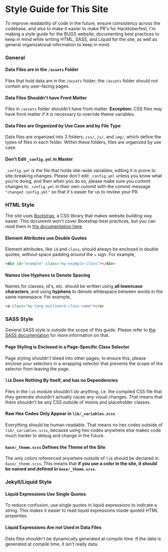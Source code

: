 # Style Guide for This Site
To improve readability of code in the future, ensure consistency across the codebase,
and also to make it easier to make PR's for Hacktoberfest, I'm making a style guide
for the BUGS website, documenting best practices to keep in mind while writing
HTML, SASS, and Liquid for the site, as well as general organizational information to keep in mind.

### General

#### Data Files are in the `/assets` Folder
Files that hold data are in the `/assets` folder; the `/assets` folder should not
contain any user-facing pages.

#### Data Files Shouldn't have Front Matter
Files in `/assets` folder shouldn't have front matter. **Exception:** CSS files
may have front matter if it is necessary to override theme variables.

#### Data Files are Organized by Use Case and by File Type
Data files are organized into 3 folders, `css/`, `js/`, and `img/`, which define
the types of files in each folder. Within these folders, files are organized by
use case.

#### Don't Edit `_config.yml` in Master
`_config.yml` is the file that holds site-wide variables; editing it is prone to
site-breaking changes. Please don't edit `_config.yml` unless you know what you're
doing, and then when you do so, please make sure you commit changes to `_config.yml`
in their own commit with the commit message `"changed config.yml"` so that it's
easier for us to review your PR.

### HTML Style
The site uses [Bootstrap][bootstrap], a CSS library that makes website building way easier. This document won't cover Bootstrap best practices, but you can read them in [the documentation here][bootstrap-docs].

[bootstrap]: https://getbootstrap.com/
[bootstrap-docs]: https://getbootstrap.com/docs/4.1/layout/overview/

#### Element Attributes use Double Quotes
Element attributes, like `id` and `class`, should always be enclosed in double quotes, without space padding around the `=` sign. For example,

```html
<div id="example" class="my-example-class"></div>
```

#### Names Use Hyphens to Denote Spacing
Names for classes, id's, etc. should be written using **all lowercase characters**,
and using **hyphens** to denote whitespace between words in the same namespace. For example,

```html
<a class="my-long-multiword-class-name"></a>
```

### SASS Style
General SASS style is outside the scope of this guide. Please refer to [the SASS documentation][sass-docs] for more information on that.

[sass-docs]: https://sass-lang.com/guide

#### Page Styling is Enclosed in a Page-Specific Class Selector
Page styling shouldn't bleed into other pages; to ensure this, please enclose
your selectors in a wrapping selector that prevents the scope of the selector
from leaving the page.

#### `lib` Does Nothing By Itself, and has no Dependencies
Files in the `lib` module shouldn't *do* anything. i.e. the compiled
CSS file that they generate shouldn't actually cause any visual changes. That means
that there shouldn't be any CSS outside of mixins and placeholder classes.

#### Raw Hex Codes Only Appear in `lib/_variables.scss`
Everything should be human-readable. That means no hex codes outside of `lib/_variables.scss`,
because using hex codes anywhere else makes code much harder to debug and change in the future.

#### `base/_theme.scss` Defines the Theme of the Site
The only colors referenced anywhere outside of `lib` should be declared in `base/_theme.scss`.
This means that **if you use a color in the site, it should be named and defined in
`base/_theme.scss`.**

### Jekyll/Liquid Style

#### Liquid Expressions Use Single Quotes
To reduce confusion, use single quotes in liquid expressions to indicate a string.
This makes it easier to read liquid expressions inside quoted HTML properties.

#### Liquid Expressions Are not Used in Data Files
Data files shouldn't be dynamically generated at compile time. If the data is
generated at compile time, it isn't really data.

